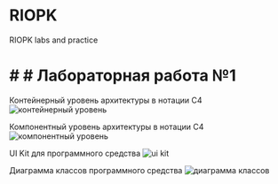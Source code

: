# RIOPK
RIOPK labs and practice 

# # # Лабораторная работа №1
Контейнерный уровень архитектуры в нотации С4
![контейнерный уровень](https://github.com/user-attachments/assets/3fa0a514-8e44-4a29-b0e7-15c4dbdb9be0)

Компонентный уровень архитектуры в нотации С4
![компонентный уровень](https://github.com/user-attachments/assets/e4619c7d-58eb-4233-b022-eb469a61b1ad)

UI Kit для программного средства 
![ui kit](https://github.com/user-attachments/assets/d6e4c41d-c6ef-4dc8-b5ee-086148b92cb2)


Диаграмма классов программного средства
![диаграмма классов](https://github.com/user-attachments/assets/ee0f1599-b5fb-4960-bcba-5b194ede6a0d)






